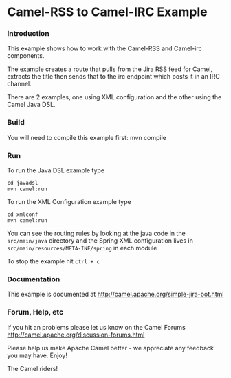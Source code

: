# Camel-RSS to Camel-IRC Example

### Introduction
This example shows how to work with the Camel-RSS and Camel-irc components.

The example creates a route that pulls from the Jira RSS feed for Camel,
extracts the title then sends that to the irc endpoint which posts it in an IRC channel.

There are 2 examples, one using XML configuration and the other using the Camel Java DSL.

### Build

You will need to compile this example first:
  mvn compile

### Run

To run the Java DSL example type

	cd javadsl
	mvn camel:run

To run the XML Configuration example type

	cd xmlconf
	mvn camel:run

You can see the routing rules by looking at the java code in the
`src/main/java` directory and the Spring XML configuration lives in
`src/main/resources/META-INF/spring` in each module

To stop the example hit `ctrl + c`

### Documentation

This example is documented at <http://camel.apache.org/simple-jira-bot.html>

### Forum, Help, etc

If you hit an problems please let us know on the Camel Forums
	<http://camel.apache.org/discussion-forums.html>

Please help us make Apache Camel better - we appreciate any feedback you may
have.  Enjoy!



The Camel riders!
